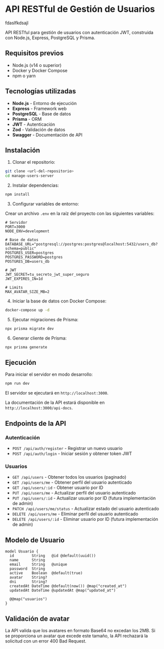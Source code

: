 # API RESTful de Gestión de Usuarios

fdaslfkdsajl

API RESTful para gestión de usuarios con autenticación JWT, construida con Node.js, Express, PostgreSQL y Prisma.

## Requisitos previos

- Node.js (v14 o superior)
- Docker y Docker Compose
- npm o yarn

## Tecnologías utilizadas

- **Node.js** - Entorno de ejecución
- **Express** - Framework web
- **PostgreSQL** - Base de datos
- **Prisma** - ORM
- **JWT** - Autenticación
- **Zod** - Validación de datos
- **Swagger** - Documentación de API

## Instalación

1. Clonar el repositorio:

```bash
git clone <url-del-repositorio>
cd manage-users-server
```

2. Instalar dependencias:

```bash
npm install
```

3. Configurar variables de entorno:

Crear un archivo `.env` en la raíz del proyecto con las siguientes variables:

```
# Servidor
PORT=3000
NODE_ENV=development

# Base de datos
DATABASE_URL="postgresql://postgres:postgres@localhost:5432/users_db?schema=public"
POSTGRES_USER=postgres
POSTGRES_PASSWORD=postgres
POSTGRES_DB=users_db

# JWT
JWT_SECRET=tu_secreto_jwt_super_seguro
JWT_EXPIRES_IN=1d

# Limits
MAX_AVATAR_SIZE_MB=2
```

4. Iniciar la base de datos con Docker Compose:

```bash
docker-compose up -d
```

5. Ejecutar migraciones de Prisma:

```bash
npx prisma migrate dev
```

6. Generar cliente de Prisma:

```bash
npx prisma generate
```

## Ejecución

Para iniciar el servidor en modo desarrollo:

```bash
npm run dev
```

El servidor se ejecutará en `http://localhost:3000`.

La documentación de la API estará disponible en `http://localhost:3000/api-docs`.

## Endpoints de la API

### Autenticación

- `POST /api/auth/register` - Registrar un nuevo usuario
- `POST /api/auth/login` - Iniciar sesión y obtener token JWT

### Usuarios

- `GET /api/users` - Obtener todos los usuarios (paginado)
- `GET /api/users/me` - Obtener perfil del usuario autenticado
- `GET /api/users/:id` - Obtener usuario por ID
- `PUT /api/users/me` - Actualizar perfil del usuario autenticado
- `PUT /api/users/:id` - Actualizar usuario por ID (futura implementación de admin)
- `PATCH /api/users/me/status` - Actualizar estado del usuario autenticado
- `DELETE /api/users/me` - Eliminar perfil del usuario autenticado
- `DELETE /api/users/:id` - Eliminar usuario por ID (futura implementación de admin)

## Modelo de Usuario

```prisma
model Usuario {
  id        String   @id @default(uuid())
  name      String
  email     String   @unique
  password  String
  active    Boolean  @default(true)
  avatar    String?
  dni       String?
  createdAt DateTime @default(now()) @map("created_at")
  updatedAt DateTime @updatedAt @map("updated_at")

  @@map("usuarios")
}
```

## Validación de avatar

La API valida que los avatares en formato Base64 no excedan los 2MB. Si se proporciona un avatar que excede este tamaño, la API rechazará la solicitud con un error 400 Bad Request.

